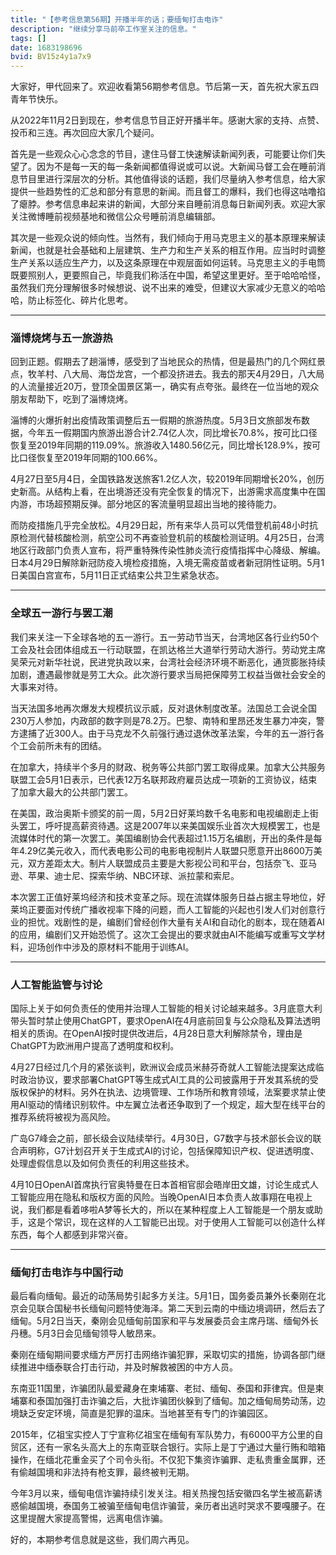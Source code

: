 ```yaml
---
title: "【参考信息第56期】开播半年的话；要缅甸打击电诈"
description: "继续分享马前卒工作室关注的信息。"
tags: []
date: 1683198696
bvid: BV15z4y1a7x9
---
```

大家好，甲代回来了。欢迎收看第56期参考信息。节后第一天，首先祝大家五四青年节快乐。

从2022年11月2日到现在，参考信息节目正好开播半年。感谢大家的支持、点赞、投币和三连。再次回应大家几个疑问。

首先是一些观众心心念念的节目，逮住马督工快速解读新闻列表，可能要让你们失望了。因为不是每一天的每一条新闻都值得说或可以说。大新闻马督工会在睡前消息节目里进行深层次的分析。其他值得谈的话题，我们尽量纳入参考信息，给大家提供一些趋势性的汇总和部分有意思的新闻。而且督工的爆料，我们也得这咕噜掐了瘪脖。参考信息串起来讲的新闻，大部分来自睡前消息每日新闻列表。欢迎大家关注微博睡前视频基地和微信公众号睡前消息编辑部。

其次是一些观众说的倾向性。当然有，我们倾向于用马克思主义的基本原理来解读新闻，也就是社会基础和上层建筑、生产力和生产关系的相互作用。应当时时调整生产关系以适应生产力，以及这条原理在中观层面如何运转。马克思主义的手电筒既要照别人，更要照自己，毕竟我们称活在中国，希望这里更好。至于哈哈哈怪，虽然我们充分理解很多时候想说、说不出来的难受，但建议大家减少无意义的哈哈哈，防止标签化、碎片化思考。

---

### 淄博烧烤与五一旅游热

回到正题。假期去了趟淄博，感受到了当地民众的热情，但是最热门的几个网红景点，牧羊村、八大局、海岱龙宫，一个都没挤进去。我去的那天4月29日，八大局的人流量接近20万，登顶全国景区第一，确实有点夸张。最终在一位当地的观众朋友帮助下，吃到了淄博烧烤。

淄博的火爆折射出疫情政策调整后五一假期的旅游热度。5月3日文旅部发布数据，今年五一假期国内旅游出游合计2.74亿人次，同比增长70.8%，按可比口径恢复至2019年同期的119.09%。旅游收入1480.56亿元，同比增长128.9%，按可比口径恢复至2019年同期的100.66%。

4月27日至5月4日，全国铁路发送旅客1.2亿人次，较2019年同期增长20%，创历史新高。从结构上看，在出境游还没有完全恢复的情况下，出游需求高度集中在国内游，市场超预期反弹。部分地区的客流量明显超出当地的接待能力。

而防疫措施几乎完全放松。4月29日起，所有来华人员可以凭借登机前48小时抗原检测代替核酸检测，航空公司不再查验登机前的核酸检测证明。4月25日，台湾地区行政部门负责人宣布，将严重特殊传染性肺炎流行疫情指挥中心降级、解编。日本4月29日解除新冠防疫入境检疫措施，入境无需疫苗或者新冠阴性证明。5月1日美国白宫宣布，5月11日正式结束公共卫生紧急状态。


---

### 全球五一游行与罢工潮

我们来关注一下全球各地的五一游行。五一劳动节当天，台湾地区各行业约50个工会及社会团体组成五一行动联盟，在凯达格兰大道举行劳动大游行。劳动党主席吴荣元对新华社说，民进党执政以来，台湾社会经济环境不断恶化，通货膨胀持续加剧，遭遇最惨就是劳工大众。此次游行要求当局把保障劳工权益当做社会安全的大事来对待。

当天法国多地再次爆发大规模抗议示威，反对退休制度改革。法国总工会说全国230万人参加，内政部的数字则是78.2万。巴黎、南特和里昂还发生暴力冲突，警方逮捕了近300人。由于马克龙不久前强行通过退休改革法案，今年的五一游行各个工会前所未有的团结。

在加拿大，持续半个多月的财政、税务等公共部门罢工取得成果。加拿大公共服务联盟工会5月1日表示，已代表12万名联邦政府雇员达成一项新的工资协议，结束了加拿大最大的公共部门罢工。

在美国，政治奥斯卡颁奖的前一周，5月2日好莱坞数千名电影和电视编剧走上街头罢工，呼吁提高薪资待遇。这是2007年以来美国娱乐业首次大规模罢工，也是流媒体时代的第一次罢工。美国编剧协会代表超过1.15万名编剧，开出的条件是每年4.29亿美元收入，而代表电影公司的电影电视制片人联盟只愿意开出8600万美元，双方差距太大。制片人联盟成员主要是大影视公司和平台，包括奈飞、亚马逊、苹果、迪士尼、探索华纳、NBC环球、派拉蒙和索尼。

本次罢工正值好莱坞经济和技术变革之际。现在流媒体服务日益占据主导地位，好莱坞正要面对传统广播收视率下降的问题，而人工智能的兴起也引发人们对创意行业的担忧。戏剧性的是，编剧们曾经创作大量有关AI和自动化的剧本，现在随着AI的应用，编剧们又开始恐慌了。这次工会提出的要求就由AI不能编写或重写文学材料，迎场创作中涉及的原材料不能用于训练AI。

---

### 人工智能监管与讨论

国际上关于如何负责任的使用并治理人工智能的相关讨论越来越多。3月底意大利带头暂时禁止使用ChatGPT，要求OpenAI在4月底前回复与公众隐私及算法透明相关的质询。在OpenAI按时提供改进后，4月28日意大利解除禁令，理由是ChatGPT为欧洲用户提高了透明度和权利。

4月27日经过几个月的紧张谈判，欧洲议会成员米赫芬奇就人工智能法提案达成临时政治协议，要求部署ChatGPT等生成式AI工具的公司披露用于开发其系统的受版权保护的材料。另外在执法、边境管理、工作场所和教育领域，法案要求禁止使用AI驱动的情绪识别软件。中左翼立法者还争取到了一个规定，超大型在线平台的推荐系统将被视为高风险。

广岛G7峰会之前，部长级会议陆续举行。4月30日，G7数字与技术部长会议的联合声明称，G7计划召开关于生成式AI的讨论，包括保障知识产权、促进透明度、处理虚假信息以及如何负责任的利用这些技术。

4月10日OpenAI首席执行官奥特曼在日本首相官邸会晤岸田文雄，讨论生成式人工智能应用在隐私和版权方面的风险。当晚OpenAI日本负责人故事翔在电视上说，我们都是看着哆啦A梦等长大的，所以在某种程度上人工智能是一个朋友或助手，这是个常识，现在这样的人工智能已出现。对于使用人工智能可以创造什么样东西，每个人都感到非常兴奋。

---

### 缅甸打击电诈与中国行动

最后看向缅甸。最近的动荡局势引起多方关注。5月1日，国务委员兼外长秦刚在北京会见联合国秘书长缅甸问题特使海泽。第二天到云南的中缅边境调研，然后去了缅甸。5月2日当天，秦刚会见缅甸前国家和平与发展委员会主席丹瑞、缅甸外长丹穗。5月3日会见缅甸领导人敏昂来。

秦刚在缅甸期间要求缅方严厉打击网络诈骗犯罪，采取切实的措施，协调各部门继续推进中缅泰联合打击行动，并及时解救被困的中方人员。

东南亚11国里，诈骗团队最爱藏身在柬埔寨、老挝、缅甸、泰国和菲律宾。但是柬埔寨和泰国加强打击诈骗之后，大批诈骗团伙躲到了缅甸。加之缅甸局势动荡，边境缺乏安定环境，简直是犯罪的温床。当地甚至有专门的诈骗园区。

2015年，亿祖宝实控人丁宁宣称亿祖宝在缅甸有军队势力，有6000平方公里的自贸区，还有一家名头高大上的东南亚联合银行。实际上是丁宁通过大量行贿和暗箱操作，在缅北花重金买了个司令头衔。不仅犯下集资诈骗罪、走私贵重金属罪，还有偷越国境和非法持有枪支罪，最终被判无期。

今年3月以来，缅甸电信诈骗持续引发关注。相关热搜包括安徽四名学生被高薪诱惑偷越国境，泰国务工被骗至缅甸电信诈骗营，亲历者出逃时哭求不要嘎腰子。在这里提醒大家提高警惕，远离电信诈骗。

好的，本期参考信息就是这些，我们周六再见。


